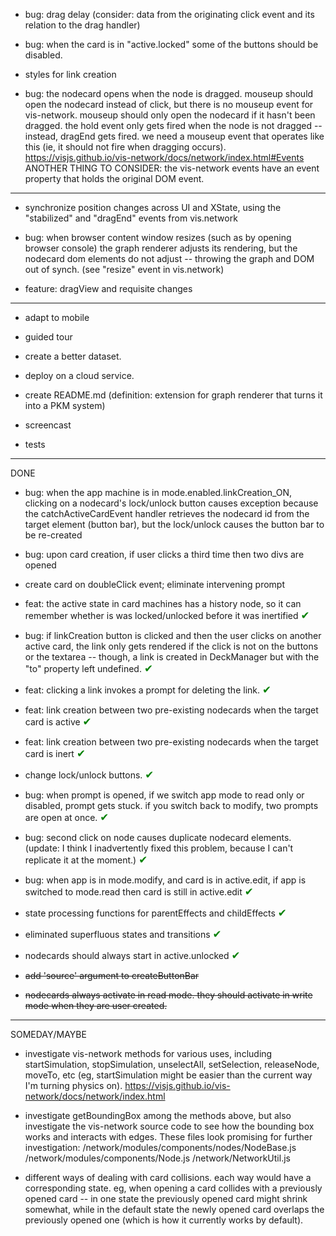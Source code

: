 - bug: drag delay (consider: data from the originating click event and its relation to the drag handler)

- bug: when the card is in "active.locked" some of the buttons should be disabled.

- styles for link creation

- bug: the nodecard opens when the node is dragged. mouseup should open the nodecard instead of click, but there is no mouseup event for vis-network. mouseup should only open the nodecard if it hasn't been dragged. the hold event only gets fired when the node is not dragged -- instead,
  dragEnd gets fired. we need a mouseup event that operates like this (ie, it should not fire when dragging occurs).
  https://visjs.github.io/vis-network/docs/network/index.html#Events
  ANOTHER THING TO CONSIDER: the vis-network events have an event property that holds the original DOM event.

---

- synchronize position changes across UI and XState, using the "stabilized" and "dragEnd" events from vis.network

- bug: when browser content window resizes (such as by opening browser console) the graph renderer adjusts its rendering,
  but the nodecard dom elements do not adjust -- throwing the graph and DOM out of synch. (see "resize" event in vis.network)

- feature: dragView and requisite changes

---

- adapt to mobile

- guided tour

- create a better dataset.

- deploy on a cloud service.

- create README.md (definition: extension for graph renderer that turns it into a PKM system)

- screencast

- tests

---

DONE

- bug: when the app machine is in mode.enabled.linkCreation_ON, clicking on a nodecard's lock/unlock button causes exception because the catchActiveCardEvent
  handler retrieves the nodecard id from the target element (button bar), but the lock/unlock causes the button bar to be re-created

- bug: upon card creation, if user clicks a third time then two divs are opened

- create card on doubleClick event; eliminate intervening prompt

- feat: the active state in card machines has a history node, so it can remember whether is was locked/unlocked before it was inertified <span style="font-size: 1.2em; color:green">✔</span>
- bug: if linkCreation button is clicked and then the user clicks on another active card, the link only gets rendered if the click is not on the buttons or
  the textarea -- though, a link is created in DeckManager but with the "to" property left undefined. <span style="font-size: 1.2em; color:green">✔</span>

- feat: clicking a link invokes a prompt for deleting the link. <span style="font-size: 1.2em; color:green">✔</span>

- feat: link creation between two pre-existing nodecards when the target card is active <span style="font-size: 1.2em; color:green">✔</span>

- feat: link creation between two pre-existing nodecards when the target card is inert <span style="font-size: 1.2em; color:green">✔</span>

- change lock/unlock buttons. <span style="font-size: 1.2em; color:green">✔</span>

- bug: when prompt is opened, if we switch app mode to read only or disabled, prompt gets stuck. if you switch back to modify, two prompts are open at once. <span style="font-size: 1.2em; color:green">✔</span>

- bug: second click on node causes duplicate nodecard elements. (update: I think I inadvertently fixed this problem, because I can't replicate it at the moment.) <span style="font-size: 1.2em; color:green">✔</span>

- bug: when app is in mode.modify, and card is in active.edit, if app is switched to mode.read then card is still in active.edit <span style="font-size: 1.2em; color:green">✔</span>

- state processing functions for parentEffects and childEffects <span style="font-size: 1.2em; color:green">✔</span>

- eliminated superfluous states and transitions <span style="font-size: 1.2em; color:green">✔</span>

- nodecards should always start in active.unlocked <span style="font-size: 1.2em; color:green">✔</span>

- <s>add 'source' argument to createButtonBar</s>

- <s>nodecards always activate in read mode. they should activate in write mode when they are user created.</s>

---

SOMEDAY/MAYBE

- investigate vis-network methods for various uses, including startSimulation, stopSimulation, unselectAll, setSelection, releaseNode, moveTo, etc
  (eg, startSimulation might be easier than the current way I'm turning physics on). https://visjs.github.io/vis-network/docs/network/index.html

- investigate getBoundingBox among the methods above, but also investigate the vis-network source code to see how the bounding box works and interacts
  with edges. These files look promising for further investigation:
  /network/modules/components/nodes/NodeBase.js
  /network/modules/components/Node.js
  /network/NetworkUtil.js

- different ways of dealing with card collisions. each way would have a corresponding state. eg, when opening a card collides with a
  previously opened card -- in one state the previously opened card might shrink somewhat, while in the default state the newly opened card overlaps
  the previously opened one (which is how it currently works by default).
